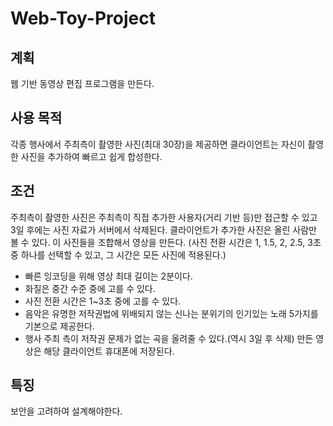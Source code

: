 # Web-Toy-Project

## 계획
웹 기반 동영상 편집 프로그램을 만든다.

## 사용 목적
각종 행사에서 주최측이 촬영한 사진(최대 30장)을 제공하면 
클라이언트는 자신이 촬영한 사진을 추가하여 
빠르고 쉽게 합성한다.

## 조건
주최측이 촬영한 사진은 주최측이 직접 추가한 사용자(거리 기반 등)만 접근할 수 있고 3일 후에는 사진 자료가 서버에서 삭제된다.
클라이언트가 추가한 사진은 올린 사람만 볼 수 있다.
이 사진들을 조합해서 영상을 만든다. (사진 전환 시간은 1, 1.5, 2, 2.5, 3초 중 하나를 선택할 수 있고, 그 시간은 모든 사진에 적용된다.)
- 빠른 잉코딩을 위해 영상 최대 길이는 2분이다.
- 화질은 중간 수준 중에 고를 수 있다.
- 사진 전환 시간은 1~3초 중에 고를 수 있다.
- 음악은 유명한 저작권법에 위배되지 않는 신나는 분위기의 인기있는 노래 5가지를 기본으로 제공한다.
- 행사 주최 측이 저작권 문제가 없는 곡을 올려줄 수 있다.(역시 3일 후 삭제)
만든 영상은 해당 클라이언트 휴대폰에 저장된다.

## 특징
보안을 고려하여 설계해야한다.
